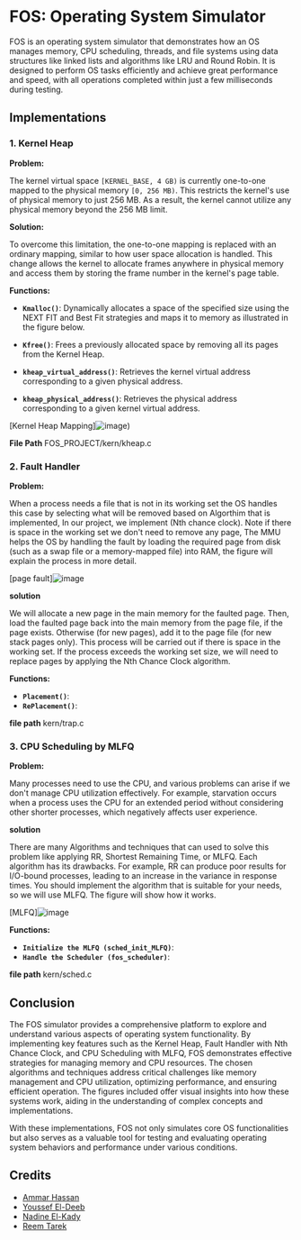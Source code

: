# FOS: Operating System Simulator

FOS is an operating system simulator that demonstrates how an OS manages memory, CPU scheduling, threads, and file systems using data structures like linked lists and algorithms like LRU and Round Robin. It is designed to perform OS tasks efficiently and achieve great performance and speed, with all operations completed within just a few milliseconds during testing.

## Implementations

### 1. Kernel Heap

**Problem:**

The kernel virtual space `[KERNEL_BASE, 4 GB)` is currently one-to-one mapped to the physical memory `[0, 256 MB)`. This restricts the kernel's use of physical memory to just 256 MB. As a result, the kernel cannot utilize any physical memory beyond the 256 MB limit.

**Solution:**

To overcome this limitation, the one-to-one mapping is replaced with an ordinary mapping, similar to how user space allocation is handled. This change allows the kernel to allocate frames anywhere in physical memory and access them by storing the frame number in the kernel's page table.

**Functions:**

- **`Kmalloc()`**: Dynamically allocates a space of the specified size using the NEXT FIT and Best Fit strategies and maps it to memory as illustrated in the figure below.

- **`Kfree()`**: Frees a previously allocated space by removing all its pages from the Kernel Heap.

- **`kheap_virtual_address()`**: Retrieves the kernel virtual address corresponding to a given physical address.

- **`kheap_physical_address()`**: Retrieves the physical address corresponding to a given kernel virtual address.

[Kernel Heap Mapping]![image](https://github.com/user-attachments/assets/0eb19c74-dc06-47a5-8310-045cb8eb2538))

**File Path**
  FOS_PROJECT/kern/kheap.c

### 2. Fault Handler

**Problem:**

When a process needs a file that is not in its working set the OS handles this case by selecting what will be removed based on Algorthim that is implemented, In our project, we implement (Nth chance clock). Note if there is space in the working set we don't need to remove any page, The MMU helps the OS by handling the fault by loading the required page from disk (such as a swap file or a memory-mapped file) into RAM, the figure will explain the process in more detail.

[page fault]![image](https://github.com/user-attachments/assets/fd6334ee-a4c0-4d8c-b45c-726e1be11581)

**solution**

We will allocate a new page in the main memory for the faulted page. Then, load the faulted page back into the main memory from the page file, if the page exists. Otherwise (for new pages), add it to the page file (for new stack pages only). This process will be carried out if there is space in the working set. If the process exceeds the working set size, we will need to replace pages by applying the Nth Chance Clock algorithm.

**Functions:**

- **`Placement()`**: 
- **`RePlacement()`**:

**file path**
  kern/trap.c

### 3. CPU Scheduling by MLFQ

**Problem:**

Many processes need to use the CPU, and various problems can arise if we don't manage CPU utilization effectively. For example, starvation occurs when a process uses the CPU for an extended period without considering other shorter processes, which negatively affects user experience.

**solution**

There are many Algorithms and techniques that can used to solve this problem like applying RR, Shortest Remaining Time, or MLFQ. Each algorithm has its drawbacks. For example, RR can produce poor results for I/O-bound processes, leading to an increase in the variance in response times. You should implement the algorithm that is suitable for your needs, so we will use MLFQ. The figure will show how it works.


[MLFQ]![image](https://github.com/user-attachments/assets/a11b33a4-044e-49e6-9f3b-f30d368d8902)

**Functions:**

- **`Initialize the MLFQ (sched_init_MLFQ)`**: 
- **`Handle the Scheduler (fos_scheduler)`**:

**file path**
  kern/sched.c

## Conclusion

The FOS simulator provides a comprehensive platform to explore and understand various aspects of operating system functionality. By implementing key features such as the Kernel Heap, Fault Handler with Nth Chance Clock, and CPU Scheduling with MLFQ, FOS demonstrates effective strategies for managing memory and CPU resources. The chosen algorithms and techniques address critical challenges like memory management and CPU utilization, optimizing performance, and ensuring efficient operation. The figures included offer visual insights into how these systems work, aiding in the understanding of complex concepts and implementations.

With these implementations, FOS not only simulates core OS functionalities but also serves as a valuable tool for testing and evaluating operating system behaviors and performance under various conditions.

## Credits
- [Ammar Hassan](https://www.linkedin.com/in/ammar-hassan-5a16551a1/)
- [Youssef El-Deeb](https://www.linkedin.com/in/youssef-eldeeb-1a4269253/)
- [Nadine El-Kady](https://www.linkedin.com/in/nadine-elkady-4b45792b1/)
- [Reem Tarek](https://www.linkedin.com/in/reem-mohamed-66633124a/?utm_source=share&utm_campaign=share_via&utm_content=profile&utm_medium=ios_app)

